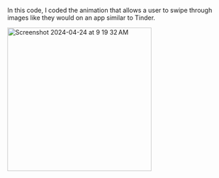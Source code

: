 In this code, I coded the animation that allows a user to swipe through images like they would on an app similar to Tinder. 

<img width="325" alt="Screenshot 2024-04-24 at 9 19 32 AM" src="https://github.com/citrusvick/Image-Swiper/assets/138717384/1bcdefa5-45e9-4708-b8ab-13c25fd6c975">

